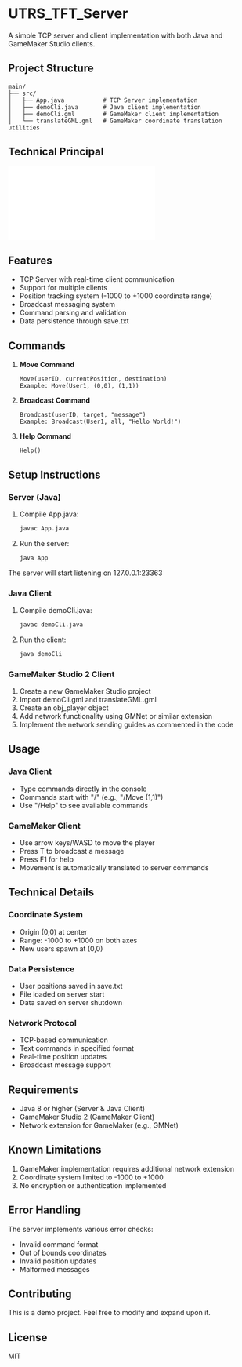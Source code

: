 # UTRS_TFT_Server

A simple TCP server and client implementation with both Java and GameMaker Studio clients.

## Project Structure

```
main/
├── src/
│   ├── App.java           # TCP Server implementation
│   ├── demoCli.java       # Java client implementation
│   ├── demoCli.gml        # GameMaker client implementation
│   └── translateGML.gml   # GameMaker coordinate translation utilities
```

## Technical Principal

![doc >>](doc/technical.md)

## Features

- TCP Server with real-time client communication
- Support for multiple clients
- Position tracking system (-1000 to +1000 coordinate range)
- Broadcast messaging system
- Command parsing and validation
- Data persistence through save.txt

## Commands

1. **Move Command**
   ```
   Move(userID, currentPosition, destination)
   Example: Move(User1, (0,0), (1,1))
   ```

2. **Broadcast Command**
   ```
   Broadcast(userID, target, "message")
   Example: Broadcast(User1, all, "Hello World!")
   ```

3. **Help Command**
   ```
   Help()
   ```

## Setup Instructions

### Server (Java)
1. Compile App.java:
   ```bash
   javac App.java
   ```
2. Run the server:
   ```bash
   java App
   ```
The server will start listening on 127.0.0.1:23363

### Java Client
1. Compile demoCli.java:
   ```bash
   javac demoCli.java
   ```
2. Run the client:
   ```bash
   java demoCli
   ```

### GameMaker Studio 2 Client
1. Create a new GameMaker Studio project
2. Import demoCli.gml and translateGML.gml
3. Create an obj_player object
4. Add network functionality using GMNet or similar extension
5. Implement the network sending guides as commented in the code

## Usage

### Java Client
- Type commands directly in the console
- Commands start with "/" (e.g., "/Move (1,1)")
- Use "/Help" to see available commands

### GameMaker Client
- Use arrow keys/WASD to move the player
- Press T to broadcast a message
- Press F1 for help
- Movement is automatically translated to server commands

## Technical Details

### Coordinate System
- Origin (0,0) at center
- Range: -1000 to +1000 on both axes
- New users spawn at (0,0)

### Data Persistence
- User positions saved in save.txt
- File loaded on server start
- Data saved on server shutdown

### Network Protocol
- TCP-based communication
- Text commands in specified format
- Real-time position updates
- Broadcast message support

## Requirements

- Java 8 or higher (Server & Java Client)
- GameMaker Studio 2 (GameMaker Client)
- Network extension for GameMaker (e.g., GMNet)

## Known Limitations

1. GameMaker implementation requires additional network extension
2. Coordinate system limited to -1000 to +1000
3. No encryption or authentication implemented

## Error Handling

The server implements various error checks:
- Invalid command format
- Out of bounds coordinates
- Invalid position updates
- Malformed messages

## Contributing

This is a demo project. Feel free to modify and expand upon it.

## License

MIT
